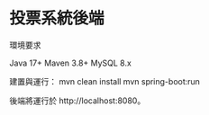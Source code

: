 # 投票系統後端

環境要求

Java 17+
Maven 3.8+
MySQL 8.x

建置與運行：
mvn clean install
mvn spring-boot:run

後端將運行於 http://localhost:8080。
